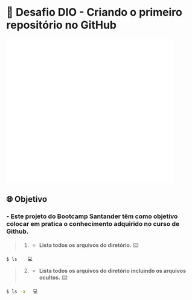 # 🚀 Desafio DIO - Criando o primeiro repositório no GitHub

![teste](https://github.com/pacifyc/repositorioGitHub/blob/main/assets/santander.gif)

## 🌐 Objetivo

### - Este projeto do Bootcamp Santander têm como objetivo colocar em pratica o conhecimento adquirido no curso de Github.



> 01. - **Lista todos os arquivos do diretório.** ⌨️

~~~bash
$ ls    💻
~~~


> 02. - **Lista todos os arquivos do diretório incluindo os arquivos ocultos.** ⌨️

~~~bash
$ ls -a   💻
~~~
 
